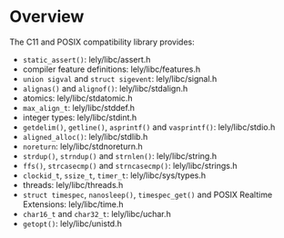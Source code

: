 Overview
========

The C11 and POSIX compatibility library provides:
- `static_assert()`: lely/libc/assert.h
- compiler feature definitions: lely/libc/features.h
- `union sigval` and `struct sigevent`: lely/libc/signal.h
- `alignas()` and `alignof()`: lely/libc/stdalign.h
- atomics: lely/libc/stdatomic.h
- `max_align_t`: lely/libc/stddef.h
- integer types: lely/libc/stdint.h
- `getdelim()`, `getline()`, `asprintf()` and `vasprintf()`: lely/libc/stdio.h
- `aligned_alloc()`: lely/libc/stdlib.h
- `noreturn`: lely/libc/stdnoreturn.h
- `strdup()`, `strndup()` and `strnlen()`: lely/libc/string.h
- `ffs()`, `strcasecmp()` and `strncasecmp()`: lely/libc/strings.h
- `clockid_t`, `ssize_t`, `timer_t`: lely/libc/sys/types.h
- threads: lely/libc/threads.h
- `struct timespec`, `nanosleep()`, `timespec_get()` and POSIX Realtime
  Extensions: lely/libc/time.h
- `char16_t` and `char32_t`: lely/libc/uchar.h
- `getopt()`: lely/libc/unistd.h

